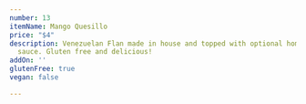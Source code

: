 ```yaml
---
number: 13
itemName: Mango Quesillo
price: "$4"
description: Venezuelan Flan made in house and topped with optional homemade mango
  sauce. Gluten free and delicious!
addOn: ''
glutenFree: true
vegan: false

---
```

